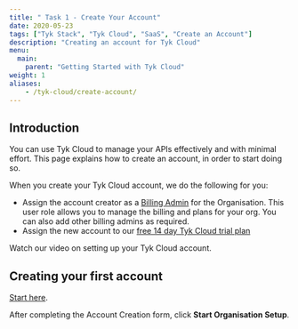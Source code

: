 ```yaml
---
title: " Task 1 - Create Your Account"
date: 2020-05-23
tags: ["Tyk Stack", "Tyk Cloud", "SaaS", "Create an Account"]
description: "Creating an account for Tyk Cloud"
menu:
  main:
    parent: "Getting Started with Tyk Cloud"
weight: 1
aliases:
    - /tyk-cloud/create-account/
---
```


## Introduction

You can use Tyk Cloud to manage your APIs effectively and with minimal effort. This page explains how to create an account, in order to start doing so.

When you create your Tyk Cloud account, we do the following for you:

* Assign the account creator as a [Billing Admin](/docs/tyk-cloud/teams-users/user-roles/#user-roles-within-tyk-cloud) for the Organisation. This user role allows you to manage the billing and plans for your org. You can also add other billing admins as required.
* Assign the new account to our [free 14 day Tyk Cloud trial plan](/docs/tyk-cloud/account-billing/plans/#14-day-trial)

Watch our video on setting up your Tyk Cloud account.

## Creating your first account

[Start here](https://account.cloud-ara.tyk.io/signup).

After completing the Account Creation form, click **Start Organisation Setup**.